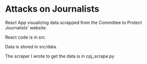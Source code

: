# Attacks on Journalists

React App visualizing data scrapped from the Committee to Protect Journalists' website.

React code is in src.

Data is stored in src/data.

The scraper I wrote to get the data is in cpj_scrape.py
